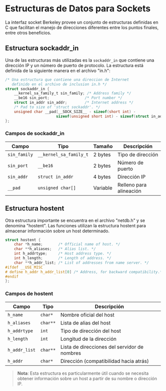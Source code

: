 # Estructuras de Datos para Sockets

La interfaz socket Berkeley provee un conjunto de estructuras definidas en C que facilitan el manejo de direcciones diferentes entre los puntos finales, entre otros beneficios.

## Estructura sockaddr_in

Una de las estructuras más utilizadas es la `sockaddr_in` que contiene una dirección IP y un número de puerto de protocolo. La estructura está definida de la siguiente manera en el archivo "in.h":

```c
/* Una estructura que contiene una direccion de Internet
   definido en el archivo de inclusion in.h */
struct sockaddr_in {
    __kernel_sa_family_t sin_family; /* Address family */
    __be16 sin_port;                /* Port number */
    struct in_addr sin_addr;        /* Internet address */
    /* Pad to size of 'struct sockaddr'. */
    unsigned char __pad[__SOCK_SIZE__ - sizeof(short int) -
                       sizeof(unsigned short int) - sizeof(struct in_addr)];
};
```

### Campos de sockaddr_in

| Campo | Tipo | Tamaño | Descripción |
|-------|------|--------|-------------|
| `sin_family` | `__kernel_sa_family_t` | 2 bytes | Tipo de dirección |
| `sin_port` | `__be16` | 2 bytes | Número de puerto |
| `sin_addr` | `struct in_addr` | 4 bytes | Dirección IP |
| `__pad` | `unsigned char[]` | Variable | Relleno para alineación |

## Estructura hostent

Otra estructura importante se encuentra en el archivo "netdb.h" y se denomina "hostent". Las funciones utilizan la estructura hostent para almacenar información sobre un host determinado.

```c
struct hostent {
    char *h_name;       /* Official name of host. */
    char **h_aliases;   /* Alias list. */
    int h_addrtype;     /* Host address type. */
    int h_length;       /* Length of address. */
    char **h_addr_list; /* List of addresses from name server. */
#ifdef __USE_MISC
# define h_addr h_addr_list[0] /* Address, for backward compatibility.*/
#endif
};
```

### Campos de hostent

| Campo | Tipo | Descripción |
|-------|------|-------------|
| `h_name` | `char*` | Nombre oficial del host |
| `h_aliases` | `char**` | Lista de alias del host |
| `h_addrtype` | `int` | Tipo de dirección del host |
| `h_length` | `int` | Longitud de la dirección |
| `h_addr_list` | `char**` | Lista de direcciones del servidor de nombres |
| `h_addr` | `char*` | Dirección (compatibilidad hacia atrás) |

> **Nota**: Esta estructura es particularmente útil cuando se necesita obtener información sobre un host a partir de su nombre o dirección IP. 